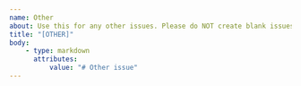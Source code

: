```yaml
---
name: Other
about: Use this for any other issues. Please do NOT create blank issues
title: "[OTHER]"
body:
    - type: markdown
      attributes:
          value: "# Other issue"
---
```

